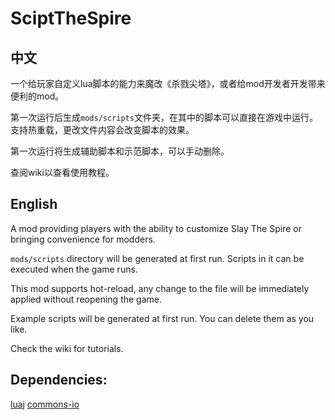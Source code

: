 # SciptTheSpire

## 中文
一个给玩家自定义lua脚本的能力来魔改《杀戮尖塔》，或者给mod开发者开发带来便利的mod。

第一次运行后生成`mods/scripts`文件夹，在其中的脚本可以直接在游戏中运行。支持热重载，更改文件内容会改变脚本的效果。

第一次运行将生成辅助脚本和示范脚本，可以手动删除。

查阅wiki以查看使用教程。

## English
A mod providing players with the ability to customize Slay The Spire or bringing convenience for modders.

`mods/scripts` directory will be generated at first run. Scripts in it can be executed when the game runs.

This mod supports hot-reload, any change to the file will be immediately applied without reopening the game.

Example scripts will be generated at first run. You can delete them as you like.

Check the wiki for tutorials.


## Dependencies:
[luaj](https://github.com/luaj/luaj)
[commons-io](https://commons.apache.org/proper/commons-io/)

